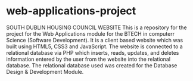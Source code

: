 # web-applications-project
SOUTH DUBLIN HOUSING COUNCIL WEBSITE This is a repository for the project for the Web Applications module for the BTECH in computerr Science (Software Development). It is a client based website which was built using HTML5, CSS3 and JavaScript. The website is connected to a relational database via PHP  which inserts, reads, updates, and deletes information entered by the user from the website into the relational database. The relational database used was created for the Database Design &amp; Development Module.
